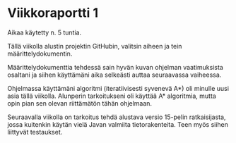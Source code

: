 # Viikkoraportti 1

Aikaa käytetty n. 5 tuntia.

Tällä viikolla alustin projektin GitHubin, valitsin aiheen ja tein
määrittelydokumentin.

Määrittelydokumenttia tehdessä sain hyvän kuvan ohjelman vaatimuksista osaltani
ja siihen käyttämäni aika selkeästi auttaa seuraavassa vaiheessa.

Ohjelmassa käyttämäni algoritmi (iteratiivisesti syvenevä A*) oli minulle
uusi asia tällä viikolla. Alunperin tarkoitukseni oli käyttää A* algoritmia,
mutta opin pian sen olevan riittämätön tähän ohjelmaan.

Seuraavalla viikolla on tarkoitus tehdä alustava versio 15-pelin ratkaisijasta,
jossa kuitenkin käytän vielä Javan valmiita tietorakenteita. Teen myös siihen
liittyvät testaukset.

